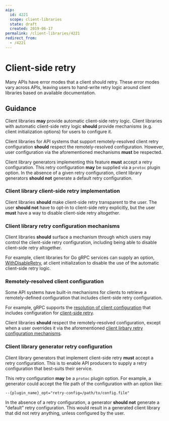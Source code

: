 ```yaml
---
aip:
  id: 4221
  scope: client-libraries
  state: draft
  created: 2019-06-17
permalink: /client-libraries/4221
redirect_from:
  - /4221
---
```


# Client-side retry

Many APIs have error modes that a client should retry. These error modes vary
across APIs, leaving users to hand-write retry logic around client libraries
based on available documentation.

## Guidance

Client libraries **may** provide automatic client-side retry logic. Client
libraries with automatic client-side retry logic **should** provide mechanisms
(e.g. client initialization options) for users to configure it.

Client libraries for API systems that support remotely-resolved client retry 
configuration **should** respect the remotely-resolved configuration. However,
user configuration via the aforementioned mechanisms **must** be respected.

Client library generators implementing this feature **must** accept a retry
configuration. This retry configuration **may** be supplied via a `protoc`
plugin option. In the absence of a given retry configuration, client library
generators **should not** generate a default retry configuration.

### Client library client-side retry implementation

Client libraries **should** make client-side retry transparent to the user. The
user **should not** have to opt-in to client-side retry explicitly, but the user
**must** have a way to disable client-side retry altogether.

### Client library retry configuration mechanisms

Client libraries **should** surface a mechanism through which users may control
the client-side retry configuration, including being able to disable client-side
retry altogether.

For example, client libraries for Go gRPC services can supply an
option, [WithDisableRetry][0], at client initialization to disable the use of 
the automatic client-side retry logic.

### Remotely-resolved client configuration

Some API systems have built-in mechanisms for clients to retrieve a
remotely-defined configuration that includes client-side retry configuration.

For example, gRPC supports the [resolution of client configuration][1] that
includes configuration for [client-side retry][2].

Client libraries **should** respect the remotely-resolved configuration, except
when a user overrides it via the aforementioned [client lirbary retry
configuration mechanisms](#client-library-retry-configuration-mechanisms).

### Client library generator retry configuration

Client library generators that implement client-side retry **must** accept a
retry configuration. This is to enable API producers to supply a retry
configuration that best-suits their service.

This retry configuration **may** be a `protoc` plugin option. For example,
a generator could accept the file path of the configuration with an option like:

`--{plugin_name}_opt="retry-config=/path/to/config.file"`

In the absence of a retry configuration, a generator **should not** generate a
"default" retry configuration. This would result in a generated client library
that did not retry anything, unless configured by the user.

<!-- prettier-ignore-start -->
[0]: https://godoc.org/google.golang.org/grpc#WithDisableRetry
[1]: https://github.com/grpc/grpc/blob/837a99e1d49a892e6f2c46ee09a1b6b8405571c6/doc/naming.md#resolver-plugins
[2]: https://github.com/grpc/proposal/blob/d4fc009e55f95297374e821d67d679b931753a59/A6-client-retries.md
<!-- prettier-ignore-end -->
